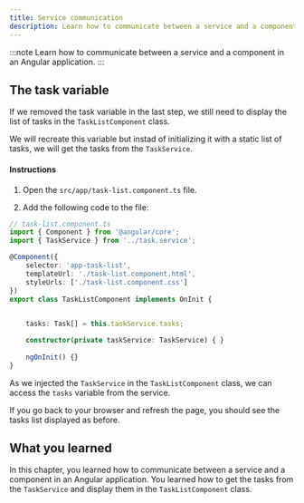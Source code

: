 ```yaml
---
title: Service communication
description: Learn how to communicate between a service and a component in an Angular application.
---
```


:::note
Learn how to communicate between a service and a component in an Angular application.
:::

## The task variable

If we removed the task variable in the last step, we still need to display the list of tasks in the `TaskListComponent` class.

We will recreate this variable but instad of initializing it with a static list of tasks, we will get the tasks from the `TaskService`.

#### Instructions

1. Open the `src/app/task-list.component.ts` file.

2. Add the following code to the file:

```typescript ins={"Get the tasks from the TaskService": 12-13}
// task-list.component.ts
import { Component } from '@angular/core';
import { TaskService } from '../task.service';

@Component({
    selector: 'app-task-list',
    templateUrl: './task-list.component.html',
    styleUrls: ['./task-list.component.css']
})
export class TaskListComponent implements OnInit {

    
    tasks: Task[] = this.taskService.tasks;

    constructor(private taskService: TaskService) { }
    
    ngOnInit() {}
}
```

As we injected the `TaskService` in the `TaskListComponent` class, we can access the `tasks` variable from the service.

If you go back to your browser and refresh the page, you should see the tasks list displayed as before.

## What you learned

In this chapter, you learned how to communicate between a service and a component in an Angular application. You learned how to get the tasks from the `TaskService` and display them in the `TaskListComponent` class.
